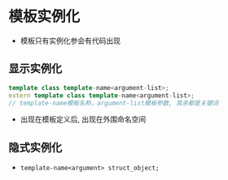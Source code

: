  # 模板实例化
 
 - 模板只有实例化参会有代码出现
 
 ## 显示实例化
 
 ```c++
 template class template-name<argument-list>;
 extern template class template-name<argument-list>;
 // template-name模板名称，argument-list模板参数, 其余都是关键词
 ```
 
 - 出现在模板定义后, 出现在外围命名空间
 
 ## 隐式实例化
 
- `template-name<argument> struct_object;`